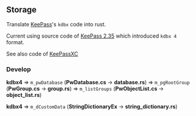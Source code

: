 ## Storage

Translate [KeePass](https://keepass.info/download.html)'s ``kdbx`` code into rust.

Current using source code of [KeePass 2.35](https://sourceforge.net/projects/keepass/files/KeePass%202.x/2.35/KeePass-2.35-Source.zip/download) which introduced ``kdbx 4`` format.

See also code of [KeePassXC](https://github.com/keepassxreboot/keepassxc/)

### Develop

**kdbx4** => ``m_pwDatabase`` (**PwDatabase.cs** -> **database.rs**) => ``m_pgRootGroup`` (**PwGroup.cs** -> **group.rs**)
=> ``m_listGroups`` (**PwObjectList.cs** -> **object_list.rs**)

**kdbx4** => ``m_dCustomData`` (**StringDictionaryEx** -> **string_dictionary.rs**)
